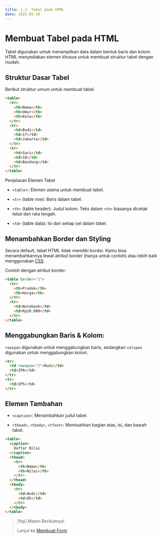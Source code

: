```yaml
---
title: 1.3. Tabel pada HTML
date: 2025-05-18
---
```


# Membuat Tabel pada HTML

Tabel digunakan untuk menampilkan data dalam bentuk baris dan kolom. HTML menyediakan elemen khusus untuk membuat struktur tabel dengan mudah.

## Struktur Dasar Tabel

Berikut struktur umum untuk membuat tabel:

```html
<table>
  <tr>
    <th>Nama</th>
    <th>Umur</th>
    <th>Kota</th>
  </tr>
  <tr>
    <td>Budi</td>
    <td>17</td>
    <td>Jakarta</td>
  </tr>
  <tr>
    <td>Sari</td>
    <td>18</td>
    <td>Bandung</td>
  </tr>
</table>
```

Penjelasan Elemen Tabel

- `<table`>: Elemen utama untuk membuat tabel.

- `<tr>` (table row): Baris dalam tabel.

- `<th>` (table header): Judul kolom. Teks dalam `<th>` biasanya dicetak tebal dan rata tengah.

- `<td>` (table data): Isi dari setiap sel dalam tabel.

## Menambahkan Border dan Styling

Secara default, tabel HTML tidak memiliki border. Kamu bisa menambahkannya lewat atribut border (hanya untuk contoh) atau lebih baik menggunakan [CSS](css-1.md).

Contoh dengan atribut border:

```html
<table border="1">
  <tr>
    <th>Produk</th>
    <th>Harga</th>
  </tr>
  <tr>
    <td>Notebook</td>
    <td>Rp10.000</td>
  </tr>
</table>
```

## Menggabungkan Baris & Kolom:

`rowspan` digunakan untuk menggabungkan baris, sedangkan `colspan` digunakan untuk menggabungkan kolom.

```html
<tr>
  <td rowspan="2">Rudi</td>
  <td>IPA</td>
</tr>
<tr>
  <td>IPS</td>
</tr>
```

## Elemen Tambahan

- `<caption>`: Menambahkan judul tabel.

- `<thead>`, `<tbody>`, `<tfoot>`: Memisahkan bagian atas, isi, dan bawah tabel.

```html
<table>
  <caption>
    Daftar Nilai
  </caption>
  <thead>
    <tr>
      <th>Nama</th>
      <th>Nilai</th>
    </tr>
  </thead>
  <tbody>
    <tr>
      <td>Andi</td>
      <td>85</td>
    </tr>
  </tbody>
</table>
```

> [!tip] Materi Berikutnya!
>
> Lanjut ke [Membuat Form](html-4.md)
